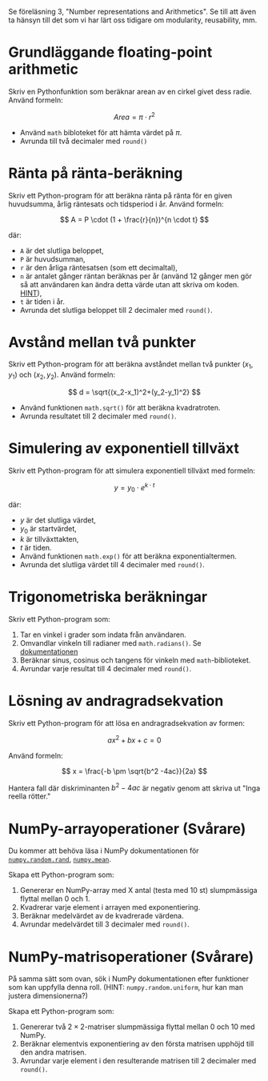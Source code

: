 
Se föreläsning 3, "Number representations and Arithmetics". Se till att även ta
hänsyn till det som vi har lärt oss tidigare om modularity, reusability, mm.

# Grundläggande floating-point arithmetic

Skriv en Pythonfunktion som beräknar arean av en cirkel givet dess radie.
Använd formeln:

$$
Area = \pi \cdot r^2
$$

* Använd `math` bibloteket för att hämta värdet på $\pi$.
* Avrunda till två decimaler med `round()`




# Ränta på ränta-beräkning

Skriv ett Python-program för att beräkna ränta på ränta för en given
huvudsumma, årlig räntesats och tidsperiod i år. Använd formeln:

$$
A = P \cdot (1 + \frac{r}{n})^{n \cdot t}
$$


där:

* `A` är det slutliga beloppet,
* `P` är huvudsumman,
* `r` är den årliga räntesatsen (som ett decimaltal),
* `n` är antalet gånger räntan beräknas per år (använd 12 gånger men gör så att användaren kan ändra
  detta värde utan att skriva om koden.
  [HINT](https://www.geeksforgeeks.org/default-arguments-in-python/)),
* `t` är tiden i år.
* Avrunda det slutliga beloppet till 2 decimaler med `round()`.



# Avstånd mellan två punkter

Skriv ett Python-program för att beräkna avståndet mellan två punkter
$(x_1,y_1)$ och $(x_2,y_2)$. Använd formeln:

$$
d = \sqrt{(x_2-x_1)^2+(y_2-y_1)^2}
$$

* Använd funktionen `math.sqrt()` för att beräkna kvadratroten.
* Avrunda resultatet till 2 decimaler med `round()`.


# Simulering av exponentiell tillväxt



Skriv ett Python-program för att simulera exponentiell tillväxt med formeln:

$$
y = y_0 \cdot e^{k \cdot t}
$$


där:

* $y$ är det slutliga värdet,
* $y_0$ är startvärdet,
* $k$ är tillväxttakten,
* $t$ är tiden.
* Använd funktionen `math.exp()` för att beräkna exponentialtermen.
* Avrunda det slutliga värdet till 4 decimaler med `round()`.


# Trigonometriska beräkningar

Skriv ett Python-program som:

1. Tar en vinkel i grader som indata från användaren.
2. Omvandlar vinkeln till radianer med `math.radians()`. Se
   [dokumentationen](https://docs.python.org/3/library/math.html#math.radians)
3. Beräknar sinus, cosinus och tangens för vinkeln med `math`-biblioteket.
4. Avrundar varje resultat till 4 decimaler med `round()`.

# Lösning av andragradsekvation

Skriv ett Python-program för att lösa en andragradsekvation av formen:

$$
ax^2 + bx + c = 0
$$

Använd formeln:

$$
x = \frac{-b \pm \sqrt{b^2 -4ac}}{2a}
$$


Hantera fall där diskriminanten $b^2-4ac$ är negativ genom att skriva ut "Inga reella rötter."



# NumPy-arrayoperationer (Svårare)

Du kommer att behöva läsa i NumPy dokumentationen för
[`numpy.random.rand`](https://numpy.org/doc/stable/reference/random/generated/numpy.random.rand.html),
[`numpy.mean`](https://numpy.org/doc/stable/reference/generated/numpy.mean.html).

Skapa ett Python-program som:

1. Genererar en NumPy-array med X antal (testa med 10 st) slumpmässiga flyttal mellan 0 och 1.
2. Kvadrerar varje element i arrayen med exponentiering.
3. Beräknar medelvärdet av de kvadrerade värdena.
4. Avrundar medelvärdet till 3 decimaler med `round()`.



# NumPy-matrisoperationer (Svårare)


På samma sätt som ovan, sök i NumPy dokumentationen efter funktioner som kan uppfylla denna roll.
(HINT: `numpy.random.uniform`, hur kan man justera dimensionerna?)

Skapa ett Python-program som:

1. Genererar två $2 \times 2$-matriser slumpmässiga flyttal mellan 0 och 10 med NumPy.
2. Beräknar elementvis exponentiering av den första matrisen upphöjd till den andra matrisen.
3. Avrundar varje element i den resulterande matrisen till 2 decimaler med `round()`.


